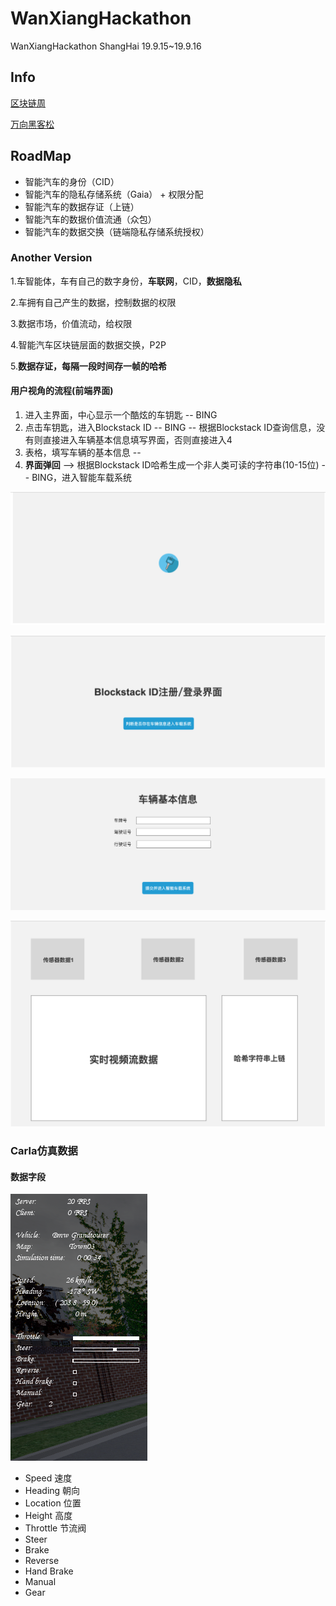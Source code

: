# WanXiangHackathon
WanXiangHackathon ShangHai 19.9.15~19.9.16

## Info
[区块链周](http://www.blockchainlabs.org/week2019/index_cn.html)

[万向黑客松](http://www.blockchainlabs.org/week2019/hackathon_cn.html)

## RoadMap

- 智能汽车的身份（CID）
- 智能汽车的隐私存储系统（Gaia） + 权限分配
- 智能汽车的数据存证（上链）
- 智能汽车的数据价值流通（众包）
- 智能汽车的数据交换（链端隐私存储系统授权）

### Another Version

1.车智能体，车有自己的数字身份，**车联网**，CID，**数据隐私**

2.车拥有自己产生的数据，控制数据的权限

3.数据市场，价值流动，给权限

4.智能汽车区块链层面的数据交换，P2P

5.**数据存证，每隔一段时间存一帧的哈希**



#### 用户视角的流程(前端界面)

1. 进入主界面，中心显示一个酷炫的车钥匙  -- BING
2. 点击车钥匙，进入Blockstack ID -- BING -- 根据Blockstack ID查询信息，没有则直接进入车辆基本信息填写界面，否则直接进入4
3. 表格，填写车辆的基本信息 -- 
4. **界面弹回** --> 根据Blockstack ID哈希生成一个非人类可读的字符串(10-15位) -- BING，进入智能车载系统



![屏幕快照 2019-09-12 下午1.52.46](assets/index.png)

![屏幕快照 2019-09-12 下午1.56.24](assets/blockstack_id.png)

![屏幕快照 2019-09-12 下午1.56.35](assets/car_info.png)

![屏幕快照 2019-09-12 下午1.56.44](assets/car_data.png)



### Carla仿真数据

#### 数据字段

![carla](assets/carla.png)

- Speed 速度
- Heading 朝向
- Location 位置
- Height 高度
- Throttle 节流阀
- Steer 
- Brake
- Reverse
- Hand Brake
- Manual
- Gear

